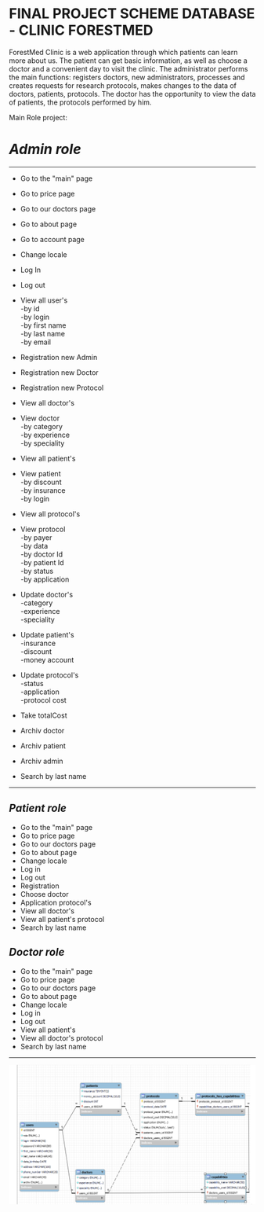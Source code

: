 #  FINAL PROJECT SCHEME DATABASE - CLINIC FORESTMED
ForestMed Clinic is a web application through which patients can learn more about us. The patient can get basic information, as well as choose a doctor and a convenient day to visit the clinic. The administrator performs the main functions: registers doctors, new administrators, processes and creates requests for research protocols, makes changes to the data of doctors, patients, protocols.
The doctor has the opportunity to view the data of patients, the protocols performed by him.

Main Role project:  
#  _Admin role_
___
* Go to the "main" page
* Go to price page  
* Go to our doctors page  
* Go to about page  
* Go to account page  
* Change locale  
* Log In  
* Log out  

* View all user's  
-by id  
-by login  
-by first name  
-by last name  
-by email  

* Registration new Admin  
* Registration new Doctor 
* Registration new Protocol  

* View all doctor's  

* View doctor  
-by category  
-by experience  
-by speciality  

* View all patient's  

* View patient  
-by discount  
-by insurance  
-by login  

* View all protocol's  

* View protocol  
-by payer  
-by data  
-by doctor Id    
-by patient Id  
-by status  
-by application  

* Update doctor's  
  -category  
  -experience  
  -speciality

* Update patient's   
  -insurance  
  -discount  
  -money account

* Update protocol's  
-status  
-application  
-protocol cost  

* Take totalCost  
* Archiv doctor  
* Archiv patient  
* Archiv admin  
* Search by last name  
***    


_Patient role_  
---   
* Go to the "main" page  
* Go to price page  
* Go to our doctors page  
* Go to about page  
* Change locale  
* Log in  
* Log out  
* Registration  
* Choose doctor  
* Application protocol's  
* View all doctor's  
* View all patient's protocol  
* Search by last name  

_Doctor role_  
 --- 
* Go to the "main" page  
* Go to price page  
* Go to our doctors page  
* Go to about page  
* Change locale   
* Log in  
* Log out  
* View all patient's  
* View all doctor's protocol  
* Search by last name  
***    

![CLINIC SCHEME](forestmed.png)

